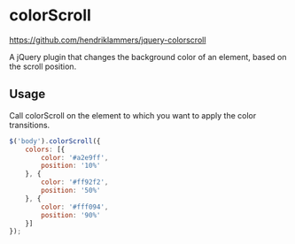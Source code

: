 colorScroll
===========

https://github.com/hendriklammers/jquery-colorscroll

A jQuery plugin that changes the background color of an element, based on the scroll position.

Usage
-----
Call colorScroll on the element to which you want to apply the color transitions.  
```js
$('body').colorScroll({
    colors: [{
        color: '#a2e9ff',
        position: '10%'
    }, {
        color: '#ff92f2',
        position: '50%'
    }, {
        color: '#fff094',
        position: '90%'
    }]
});
```
